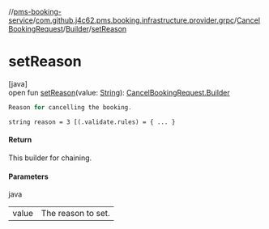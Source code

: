 //[pms-booking-service](../../../../index.md)/[com.github.j4c62.pms.booking.infrastructure.provider.grpc](../../index.md)/[CancelBookingRequest](../index.md)/[Builder](index.md)/[setReason](set-reason.md)

# setReason

[java]\
open fun [setReason](set-reason.md)(value: [String](https://docs.oracle.com/en/java/javase/23/docs/api/java.base/java/lang/String.html)): [CancelBookingRequest.Builder](index.md)

```kotlin
Reason for cancelling the booking.

```
`string reason = 3 [(.validate.rules) = { ... }`

#### Return

This builder for chaining.

#### Parameters

java

| | |
|---|---|
| value | The reason to set. |